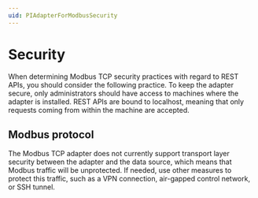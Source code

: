 ```yaml
---
uid: PIAdapterForModbusSecurity
---
```


# Security 

When determining Modbus TCP security practices with regard to REST APIs, you should consider the following practice. To keep the adapter secure, only administrators should have access to machines where the adapter is installed. REST APIs are bound to localhost, meaning that only requests coming from within the machine are accepted. 

## Modbus protocol

The Modbus TCP adapter does not currently support transport layer security between the adapter and the data source, which means that Modbus traffic will be unprotected. If needed, use other measures to protect this traffic, such as a VPN connection, air-gapped control network, or SSH tunnel. 
